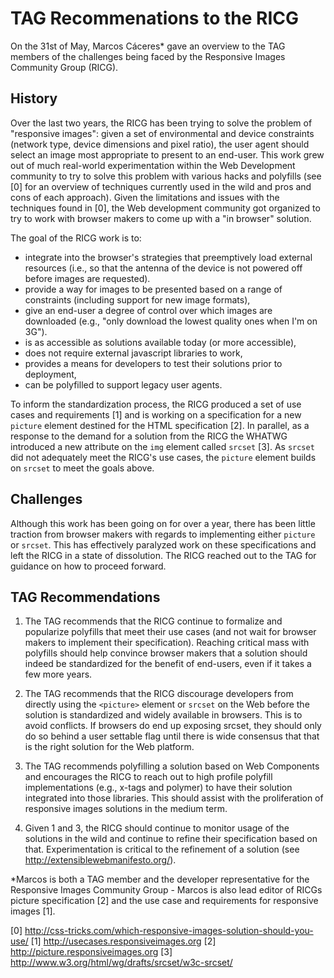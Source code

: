 # TAG Recommenations to the RICG

On the 31st of May, Marcos Cáceres* gave an overview to the TAG members of the challenges being faced by the Responsive Images Community Group (RICG). 

## History 
Over the last two years, the RICG has been trying to solve the problem of "responsive images": given a set of environmental and device constraints (network type, device dimensions and pixel ratio), the user agent should select an image most appropriate to present to an end-user. This work grew out of much real-world experimentation within the Web Development community to try to solve this problem with various hacks and polyfills (see [0] for an overview of techniques currently used in the wild and pros and cons of each approach). Given the limitations and issues with the techniques found in [0], the Web development community got organized to try to work with browser makers to come up with a "in browser" solution. 

The goal of the RICG work is to:

* integrate into the browser's strategies that preemptively load external resources (i.e., so that the antenna of the device is not powered off before images are requested).
* provide a way for images to be presented based on a range of constraints (including support for new image formats), 
* give an end-user a degree of control over which images are downloaded (e.g., "only download the lowest quality ones when I'm on 3G").
* is as accessible as solutions available today (or more accessible),
* does not require external javascript libraries to work,
* provides a means for developers to test their solutions prior to deployment,
* can be polyfilled to support legacy user agents.

To inform the standardization process, the RICG produced a set of use cases and requirements [1] and is working on a specification for a new `picture` element destined for the HTML specification [2]. In parallel, as a response to the demand for a solution from the RICG the WHATWG introduced a new attribute on the `img` element called `srcset` [3]. As `srcset` did not  adequately meet the RICG's use cases, the `picture` element builds on `srcset` to meet the goals above.  

## Challenges  

Although this work has been going on for over a year, there has been little traction from browser makers with regards to implementing either `picture` or `srcset`. This has effectively paralyzed work on these specifications and left the RICG in a state of dissolution. The RICG reached out to the TAG for guidance on how to proceed forward.

## TAG Recommendations

1. The TAG recommends that the RICG continue to formalize and popularize polyfills that meet their use cases (and not wait for browser makers to implement their specification). Reaching critical mass with polyfills should help convince browser makers that a solution should indeed be standardized for the benefit of end-users, even if it takes a few more years.

2. The TAG recommends that the RICG discourage developers from directly using the `<picture>` element or `srcset` on the Web before the solution is standardized and widely available in browsers. This is to avoid conflicts. If browsers do end up exposing srcset, they should only do so behind a user settable flag until there is wide consensus that that is the right solution for the Web platform.

3. The TAG recommends polyfilling a solution based on Web Components and encourages the RICG to reach out to high profile polyfill implementations (e.g., x-tags and polymer) to have their solution integrated into those libraries. This should assist with the proliferation of responsive images solutions in the medium term.

4. Given 1 and 3, the RICG should continue to monitor usage of the solutions in the wild and continue to refine their specification based on that. Experimentation is critical to the refinement of a solution (see http://extensiblewebmanifesto.org/). 

*Marcos is both a TAG member and the developer representative for the Responsive Images Community Group - Marcos is also lead editor of RICGs picture specification [2] and the use case and requirements for responsive images [1]. 

[0] http://css-tricks.com/which-responsive-images-solution-should-you-use/
[1] http://usecases.responsiveimages.org
[2] http://picture.responsiveimages.org
[3] http://www.w3.org/html/wg/drafts/srcset/w3c-srcset/